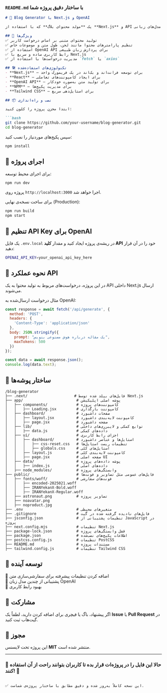 ### `README.md` با ساختار دقیق پروژه شما  

```md
# 🚀 Blog Generator با Next.js و OpenAI  

یک **مولد محتوای بلاگ** که با استفاده از **Next.js** و API مدل‌های زبانی OpenAI به کاربران اجازه می‌دهد تا مقالاتی با موضوعات دلخواه خود ایجاد کنند.  

## 🎯 ویژگی‌ها  
✅ تولید محتوای متنی بر اساس درخواست کاربر  
✅ تنظیم پارامترهای محتوا مانند لحن، طول متن و موضوعات خاص  
✅ استفاده از OpenAI API برای پردازش زبان طبیعی  
✅ رابط کاربری ساده و سریع با Next.js  
✅ مدیریت درخواست‌ها با استفاده از `fetch` یا `axios`  

## 🛠 تکنولوژی‌های استفاده‌شده  
- **Next.js** – برای توسعه فرانت‌اند و بک‌اند در یک فریمورک واحد  
- **React** – برای ایجاد کامپوننت‌های تعاملی  
- **OpenAI API** – برای تولید متن به‌صورت خودکار  
- **NPM** – برای مدیریت پکیج‌ها  
- **Tailwind CSS** – برای استایل‌دهی سریع  

## 📦 نصب و راه‌اندازی  

ابتدا مخزن پروژه را کلون کنید:  

```bash
git clone https://github.com/your-username/blog-generator.git
cd blog-generator
```

سپس پکیج‌های موردنیاز را نصب کنید:  

```bash
npm install
```

## 🚀 اجرای پروژه  

برای اجرای محیط توسعه:  

```bash
npm run dev
```

پروژه روی `http://localhost:3000` اجرا خواهد شد.  

برای ساخت نسخه‌ی نهایی (Production):  

```bash
npm run build
npm start
```

## 🔑 تنظیم API Key برای OpenAI  

یک فایل `.env.local` در ریشه‌ی پروژه ایجاد کنید و مقدار **کلید API** خود را در آن قرار دهید:  

```bash
OPENAI_API_KEY=your_openai_api_key_here
```

## 📡 نحوه عملکرد API  

در این پروژه، درخواست‌های مربوط به تولید محتوا به یک API داخلی Next.js ارسال می‌شوند.  

مثال درخواست ارسال‌شده به OpenAI:  

```javascript
const response = await fetch('/api/generate', {
  method: 'POST',
  headers: {
    'Content-Type': 'application/json'
  },
  body: JSON.stringify({
    prompt: "یک مقاله درباره هوش مصنوعی بنویس",
    maxTokens: 500
  })
});

const data = await response.json();
console.log(data.text);
```

## 📁 ساختار پوشه‌ها  

```
/blog-generator
├── .next/                     # فایل‌های بیلد شده توسط Next.js
├── app/                        # پوشه اصلی اپلیکیشن
│   ├── components/             # کامپوننت‌های پروژه
│   │   ├── Loading.jsx         # کامپوننت بارگذاری
│   ├── dashboard/              # صفحات داشبورد
│   │   ├── layout.jsx          # کامپوننت لایه‌بندی داشبورد
│   │   ├── page.jsx            # صفحه داشبورد
│   ├── lib/                    # توابع کمکی و لایبرری‌های داخلی
│   │   ├── data.js             # داده‌های کمکی
│   ├── ui/                     # اجزای رابط کاربری
│   │   ├── dashboard/          # استایل‌ها و عناصر داشبورد
│   │   │   ├── css-reset.css   # تنظیمات ریست استایل‌ها
│   │   │   ├── globals.css     # استایل‌های کلی
│   │   ├── layout.js           # کامپوننت لایه‌بندی کلی
│   │   ├── page.jsx            # صفحه اصلی UI
│   ├── data/                   # پوشه داده‌های پروژه
│   │   ├── index.js            # داده‌های اصلی
│   ├── node_modules/           # وابستگی‌های پروژه
├── public/                     # فایل‌های عمومی مثل تصاویر و فونت‌ها
│   ├── fonts/woff/             # فونت‌های سفارشی
│   │   ├── encoded-2025021.woff
│   │   ├── IRANYekanX-Bold.woff
│   │   ├── IRANYekanX-Regular.woff
│   ├── astronaut.png           # تصاویر پروژه
│   ├── noavatar.png
│   ├── noproduct.jpg
├── .env                        # متغیرهای محیطی
├── .gitignore                  # فایل‌های نادیده گرفته شده در گیت
├── jsconfig.json               # تنظیمات پشتیبانی از JavaScript در پروژه
├── next.config.mjs             # تنظیمات Next.js
├── package-lock.json           # قفل وابستگی‌های پروژه
├── package.json                # اطلاعات پکیج‌های نصب‌شده
├── postcss.config.js           # تنظیمات PostCSS
├── README.md                   # مستندات پروژه
├── tailwind.config.js          # تنظیمات Tailwind CSS
```

## 📝 توسعه آینده  
🔹 اضافه کردن تنظیمات پیشرفته برای سفارشی‌سازی متن  
🔹 پشتیبانی از چندین مدل زبان OpenAI  
🔹 بهبود رابط کاربری  

## 🤝 مشارکت  

اگر پیشنهاد، باگ یا فیچری برای اضافه کردن دارید، لطفاً یک **Issue** یا **Pull Request** در گیت‌هاب ثبت کنید.  

## 📄 مجوز  

این پروژه تحت لایسنس **MIT** منتشر شده است.  

---

### 🚀 حالا این فایل را در پروژه‌ات قرار بده تا کاربران بتوانند راحت از آن استفاده کنند! 🎉  
```  

✅ این نسخه کاملاً به‌روز شده و دقیق مطابق با ساختار پروژه‌ی شماست.